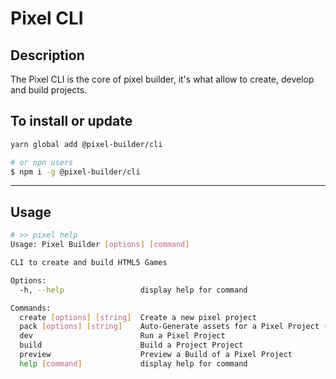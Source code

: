 # Pixel CLI

## Description

The Pixel CLI is the core of pixel builder, it's what allow to create, develop and build projects.

## To install or update

```sh
yarn global add @pixel-builder/cli

# or npn users
$ npm i -g @pixel-builder/cli
```

---

## Usage

```sh
# >> pixel help
Usage: Pixel Builder [options] [command]

CLI to create and build HTML5 Games

Options:
  -h, --help                 display help for command

Commands:
  create [options] [string]  Create a new pixel project
  pack [options] [string]    Auto-Generate assets for a Pixel Project (spritesheet)
  dev                        Run a Pixel Project
  build                      Build a Project Project
  preview                    Preview a Build of a Pixel Project
  help [command]             display help for command
```
